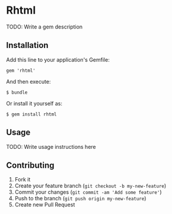 # Rhtml

TODO: Write a gem description

## Installation

Add this line to your application's Gemfile:

    gem 'rhtml'

And then execute:

    $ bundle

Or install it yourself as:

    $ gem install rhtml

## Usage

TODO: Write usage instructions here

## Contributing

1. Fork it
2. Create your feature branch (`git checkout -b my-new-feature`)
3. Commit your changes (`git commit -am 'Add some feature'`)
4. Push to the branch (`git push origin my-new-feature`)
5. Create new Pull Request
